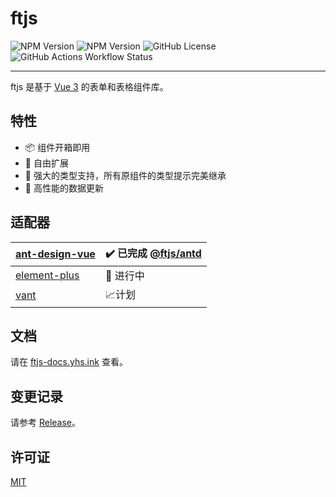 # ftjs

![NPM Version](https://img.shields.io/npm/v/@ftjs/core?label=@ftjs/core)
![NPM Version](https://img.shields.io/npm/v/@ftjs/antd?label=@ftjs/antd)
![GitHub License](https://img.shields.io/github/license/yuhengshen/ftjs)
![GitHub Actions Workflow Status](https://img.shields.io/github/actions/workflow/status/yuhengshen/ftjs/test.yml?branch=main&label=test)

---

ftjs 是基于 [Vue 3](https://github.com/vuejs/core) 的表单和表格组件库。

## 特性

- 📦 组件开箱即用
- 🎨 自由扩展
- 💪 强大的类型支持，所有原组件的类型提示完美继承
- 🚀 高性能的数据更新

## 适配器

| [ant-design-vue](https://github.com/vueComponent/ant-design-vue) | ✔️ 已完成 [@ftjs/antd](https://ftjs-docs.yhs.ink/antd/) |
| :--------------------------------------------------------------- | :------------------------------------------------------ |
| [element-plus](https://github.com/element-plus/element-plus)     | 🚧 进行中                                               |
| [vant](https://github.com/youzan/vant)                           | 📈计划                                                  |

## 文档

请在 [ftjs-docs.yhs.ink](https://ftjs-docs.yhs.ink) 查看。

## 变更记录

请参考 [Release](https://github.com/yuhengshen/ftjs/releases)。

## 许可证

[MIT](./LICENSE)
